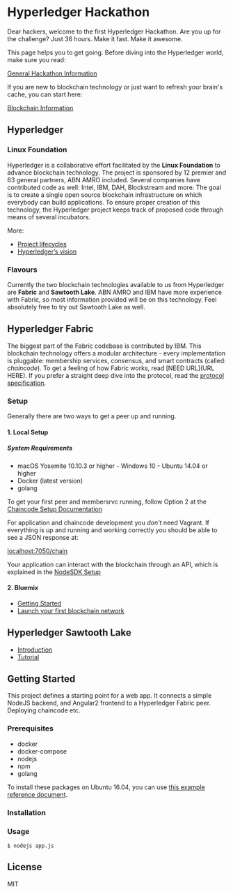 # Hyperledger Hackathon
Dear hackers, welcome to the first Hyperledger Hackathon. Are you up for the challenge? Just 36 hours. Make it fast. Make it awesome.

This page helps you to get going. Before diving into the Hyperledger world, make sure you read:

[General Hackathon Information](docs/hackathon.md)

If you are new to blockchain technology or just want to refresh your brain's cache, you can start here:

[Blockchain Information](docs/blockchain.md)

## Hyperledger

### Linux Foundation
Hyperledger is a collaborative effort facilitated by the __Linux Foundation__ to advance blockchain technology. The project is sponsored by 12 premier and 63 general partners, ABN AMRO included. Several companies have contributed code as well: Intel, IBM, DAH, Blockstream and more. The goal is to create a single open source blockchain infrastructure on which everybody can build applications. To ensure proper creation of this technology, the Hyperledger project keeps track of proposed code through means of several incubators.

More:

* [Project lifecycles](https://github.com/hyperledger/hyperledger/wiki/Project-Lifecycle)
* [Hyperledger’s vision](https://docs.google.com/document/d/1Z4M_qwILLRehPbVRUsJ3OF8Iir-gqS-ZYe7W-LE9gnE/pub)

### Flavours
Currently the two blockchain technologies available to us from Hyperledger are __Fabric__ and __Sawtooth Lake__. ABN AMRO and IBM have more experience with Fabric, so most information provided will be on this technology. Feel absolutely free to try out Sawtooth Lake as well.

## Hyperledger Fabric

The biggest part of the Fabric codebase is contributed by IBM. This blockchain technology offers a modular architecture - every implementation is pluggable: membership services, consensus, and smart contracts (called: *chaincode*). To get a feeling of how Fabric works, read [NEED URL](URL HERE). If you prefer a straight deep dive into the protocol, read the [protocol specification](http://hyperledger-fabric.readthedocs.io/en/latest/protocol-spec/).

### Setup

Generally there are two ways to get a peer up and running.

#### 1. Local Setup
##### System Requirements
* macOS Yosemite 10.10.3 or higher - Windows 10 - Ubuntu 14.04 or higher
* Docker (latest version)
* golang

To get your first peer and membersrvc running, follow Option 2 at the [Chaincode Setup Documentation](http://hyperledger-fabric.readthedocs.io/en/latest/Setup/Chaincode-setup/)

For application and chaincode development you *don’t* need Vagrant. If everything is up and running and working correctly you should be able to see a JSON response at:

[localhost:7050/chain](http://localhost:7050/chain)

Your application can interact with the blockchain through an API, which is explained in the [NodeSDK Setup](http://hyperledger-fabric.readthedocs.io/en/latest/Setup/NodeSDK-setup/)

#### 2. Bluemix
* [Getting Started](docs/bluemix.md)
* [Launch your first blockchain network](https://console.ng.bluemix.net/docs/services/blockchain/index.html?pos=2)

## Hyperledger Sawtooth Lake
* [Introduction](http://intelledger.github.io/introduction.html)
* [Tutorial](http://intelledger.github.io/tutorial.html)


## Getting Started
This project defines a starting point for a web app. It connects a simple NodeJS backend, and Angular2 frontend to a Hyperledger Fabric peer. Deploying chaincode etc.

### Prerequisites
* docker
* docker-compose
* nodejs
* npm
* golang

To install these packages on Ubuntu 16.04, you can use [this example reference document](docs/ubuntu.md).

### Installation


### Usage
```
$ nodejs app.js
```
## License
MIT

